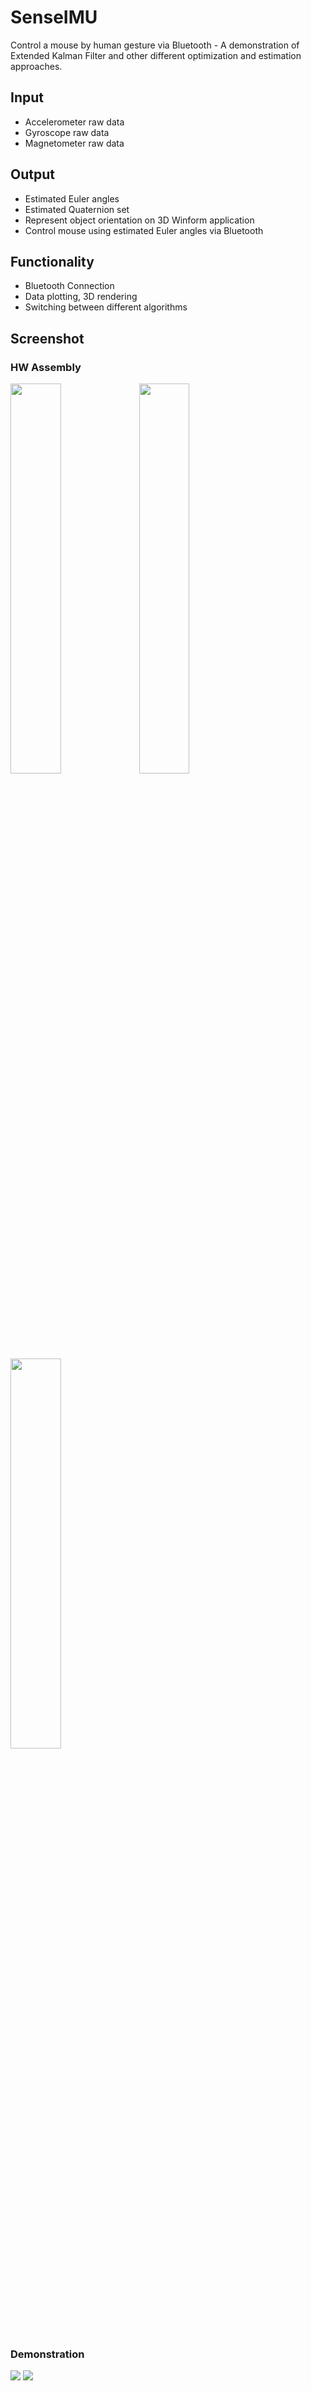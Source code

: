 
# SenseIMU
Control a mouse by human gesture via Bluetooth - A demonstration of Extended Kalman Filter and other different optimization and estimation approaches.

## Input
* Accelerometer raw data
* Gyroscope raw data
* Magnetometer raw data

## Output
* Estimated Euler angles
* Estimated Quaternion set
* Represent object orientation on 3D Winform application
* Control mouse using estimated Euler angles via Bluetooth

## Functionality
* Bluetooth Connection
* Data plotting, 3D rendering
* Switching between different algorithms

## Screenshot

### HW Assembly  

<p>
  <img src="https://github.com/jimmyvo2410/SenseIMU/blob/master/_pic/HW0.jpg"
    width="40%" height="40%">
  <img src="https://github.com/jimmyvo2410/SenseIMU/blob/master/_pic/HW1.jpg" 
    width="40%" height="40%">
  <img src="https://github.com/jimmyvo2410/SenseIMU/blob/master/_pic/HW2.jpg" 
    width="40%" height="40%">
</p>

### Demonstration  
<p>
  <img src="https://github.com/jimmyvo2410/SenseIMU/blob/master/_pic/Demo1.jpg"
    >
  <img src="https://github.com/jimmyvo2410/SenseIMU/blob/master/_pic/Demo2.jpg" 
    >
</p>
